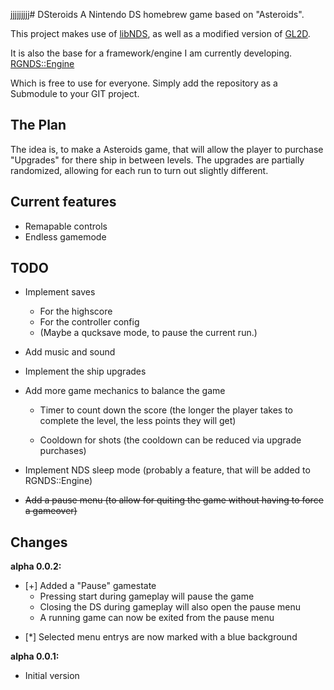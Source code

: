 jjjjjjjjj# DSteroids
A Nintendo DS homebrew game based on "Asteroids".

This project makes use of [libNDS](https://github.com/devkitPro/libnds), as well as a modified version of [GL2D](https://github.com/DeathCamel57/libgl2d_ds).

It is also the base for a framework/engine I am currently developing.
[RGNDS::Engine](https://github.com/DoodlingTurtle/NDS_RGNDS_Engine)

Which is free to use for everyone. Simply add the repository as a Submodule to your GIT project.

## The Plan
The idea is, to make a Asteroids game, that will allow the player to purchase "Upgrades" for there ship in between levels.
The upgrades are partially randomized, allowing for each run to turn out slightly different.

## Current features
- Remapable controls
- Endless gamemode

## TODO
- Implement saves
  - For the highscore 
  - For the controller config
  - (Maybe a qucksave mode, to pause the current run.)
  
- Add music and sound
- Implement the ship upgrades
- Add more game mechanics to balance the game
  - Timer to count down the score
    (the longer the player takes to complete the level, the less points they will get)
    
  - Cooldown for shots 
    (the cooldown can be reduced via upgrade purchases)

- Implement NDS sleep mode
  (probably a feature, that will be added to RGNDS::Engine)

- ~~Add a pause menu
  (to allow for quiting the game without having to force a gameover)~~

## Changes
**alpha 0.0.2:**
+ [+] Added a "Pause" gamestate
  * Pressing start during gameplay will pause the game
  * Closing the DS during gameplay will also open the pause menu
  * A running game can now be exited from the pause menu
- [*] Selected menu entrys are now marked with a blue background 

**alpha 0.0.1:**
- Initial version